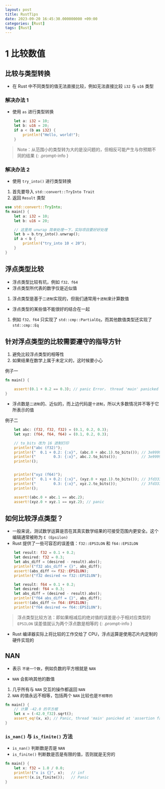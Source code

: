 ```yaml
---
layout: post
title: RustTips
date: 2023-09-20 16:45:30.000000000 +09:00
categories: [Rust]
tags: [Rust]
---
```



# 1 比较数值

## 比较与类型转换
* 在 Rust 中不同类型的值无法直接比较，例如无法直接比较 `i32` 与 `u16` 类型

### 解决办法 1
* 使用 `as` 进行类型转换

```rust
    let a: i32 = 10;
    let b: u16 = 20;
    if a < (b as i32) {
        println!("Hello, world!");
    }
```

> Note：从范围小的类型转为大的是没问题的，但相反可能产生与你预期不同的结果
{: .prompt-info }


### 解决办法 2
* 使用 `try_into()` 进行类型转换

1. 首先要导入 `std::convert::TryInto Trait`
2. 返回 `Result` 类型 

```rust
use std::convert::TryInto;
fn main() {
    let a: i32 = 10;
    let b: u16 = 20;

    // 这里用 unwrap 简单处理一下，实际项目要好好处理
    let b = b.try_into().unwrap();
    if a < b {
        println!("try_into 10 < 20");
    }
}
```


## 浮点类型比较
* 浮点类型比较有坑，例如 `f32、f64`
* 浮点类型所代表的数字仅是近似值
1. 浮点类型是基于`二进制`实现的，但我们通常用`十进制`来计算数值
* 浮点类型的某些值不能很好的结合在一起
1. 例如 `f32、f64` 只实现了 `std::cmp::PartialEq`，而其他数值类型还实现了 `std::cmp::Eq`

## 针对浮点类型的比较需要遵守的指导方针
1. 避免比较浮点类型的相等性
2. 如果结果在数学上属于未定义的，这时候要小心


例子一

```rust
fn main() {

    assert!(0.1 + 0.2 == 0.3); // panic Error， thread 'main' panicked at 'assertion failed: 0.1 + 0.2 == 0.3'
}
```

* 浮点数是`二进制`的、近似的，而上边代码是`十进制`，所以大多数情况并不等于它所表示的值

例子二

```rust
    let abc: (f32, f32, f32) = (0.1, 0.2, 0.3);
    let xyz: (f64, f64, f64) = (0.1, 0.2, 0.3);

    // to_bits 改为 16 进制打印
    println!("abc (f32)");
    println!("  0.1 + 0.2: {:x}", (abc.0 + abc.1).to_bits()); // 3e99999a
    println!("        0.3: {:x}", abc.2.to_bits());           // 3e99999a
    println!();


    println!("xyz (f64)");
    println!("  0.1 + 0.2: {:x}", (xyz.0 + xyz.1).to_bits()); // 3fd3333333333334
    println!("        0.3: {:x}", xyz.2.to_bits());           // 3fd3333333333333
    println!();

    assert!(abc.0 + abc.1 == abc.2);
    assert!(xyz.0 + xyz.1 == xyz.2); // panic 
```

## 如何比较浮点类型？
* 一般来说，测试数学运算是否在其真实数学结果的可接受范围内更安全。这个编辑通常被称为 `Ɛ (Epsilon)`
* Rust 提供了一些可容忍的误差值：`f32::EPSILON` 和 `f64::EPSILON`

```rust
    let result: f32 = 0.1 + 0.2;
    let desired: f32 = 0.3;
    let abs_diff = (desired - result).abs();
    println!("f32 abs_diff = {}", abs_diff);
    assert!(abs_diff <= f32::EPSILON);
    println!("f32 desired <= f32::EPSILON");

    let result: f64 = 0.1 + 0.2;
    let desired: f64 = 0.3;
    let abs_diff = (desired - result).abs();
    println!("f64 abs_diff = {}", abs_diff);
    assert!(abs_diff <= f64::EPSILON);
    println!("f64 desired <= f64::EPSILON");
```

> 浮点类型比较方法：即如果相减后的绝对值的误差是小于相对应类型的 `EPSILON` 误差值就认为两个浮点数是相等的
{: .prompt-info }


* Rust 编译器实际上将比较的工作交给了 CPU，浮点运算是使用芯片内定制的硬件实现的

## NAN
* 表示 `不是一个数`，例如负数的平方根就是 `NAN`

* `NAN` 会影响其他的数值
1. 几乎所有与 `NAN` 交互的操作都返回 `NAN`
2. `NAN` 的值永远不相等，包括两个 `NAN` 比较也是`不相等的`

```rust
fn main() {
    // 计算 -42.0 的平方根
    let x = (-42.0_f32).sqrt();
    assert_eq!(x, x); // Panic, thread 'main' panicked at 'assertion failed: `(left == right)`
}
```

### `is_nan()` 与 `is_finite()` 方法
* `is_nan()` 判断数是否是 `NAN`
* `is_finite()` 判断数是否是有限的值，否则就是无穷的

```rust
fn main() {
    let x: f32 = 1.0 / 0.0;
    println!("x is {}", x);   // inf
    assert!(x.is_finite());   // Panic
}
```
